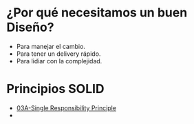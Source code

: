 # ¿Por qué necesitamos un buen Diseño?
- Para manejar el cambio.
- Para tener un delivery rápido.
- Para lidiar con la complejidad.

# Principios SOLID
- [03A-Single Responsibility Principle](03A-Single%20Responsibility%20Principle.md)
- 